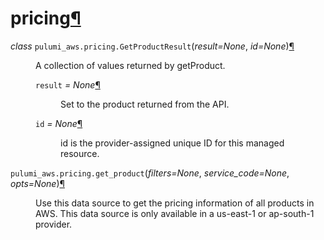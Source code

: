 <div class="section" id="module-pulumi_aws.pricing">
<span id="pricing"></span><h1>pricing<a class="headerlink" href="#module-pulumi_aws.pricing" title="Permalink to this headline">¶</a></h1>
<dl class="class">
<dt id="pulumi_aws.pricing.GetProductResult">
<em class="property">class </em><code class="descclassname">pulumi_aws.pricing.</code><code class="descname">GetProductResult</code><span class="sig-paren">(</span><em>result=None</em>, <em>id=None</em><span class="sig-paren">)</span><a class="headerlink" href="#pulumi_aws.pricing.GetProductResult" title="Permalink to this definition">¶</a></dt>
<dd><p>A collection of values returned by getProduct.</p>
<dl class="attribute">
<dt id="pulumi_aws.pricing.GetProductResult.result">
<code class="descname">result</code><em class="property"> = None</em><a class="headerlink" href="#pulumi_aws.pricing.GetProductResult.result" title="Permalink to this definition">¶</a></dt>
<dd><p>Set to the product returned from the API.</p>
</dd></dl>

<dl class="attribute">
<dt id="pulumi_aws.pricing.GetProductResult.id">
<code class="descname">id</code><em class="property"> = None</em><a class="headerlink" href="#pulumi_aws.pricing.GetProductResult.id" title="Permalink to this definition">¶</a></dt>
<dd><p>id is the provider-assigned unique ID for this managed resource.</p>
</dd></dl>

</dd></dl>

<dl class="function">
<dt id="pulumi_aws.pricing.get_product">
<code class="descclassname">pulumi_aws.pricing.</code><code class="descname">get_product</code><span class="sig-paren">(</span><em>filters=None</em>, <em>service_code=None</em>, <em>opts=None</em><span class="sig-paren">)</span><a class="headerlink" href="#pulumi_aws.pricing.get_product" title="Permalink to this definition">¶</a></dt>
<dd><p>Use this data source to get the pricing information of all products in AWS.
This data source is only available in a us-east-1 or ap-south-1 provider.</p>
</dd></dl>

</div>
